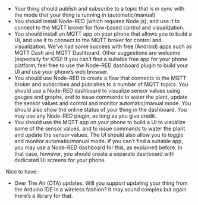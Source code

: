 * Your thing should publish and subscribe to a topic that is in sync with the mode that your thing is running in (automatic/manual)
* You should install Node-RED (which requires Node.js), and use it to connect to the MQTT broker for flow-based control and visualization.
* You should install an MQTT app on your phone that allows you to build a UI, and use it to connect to the MQTT broker for control and visualization. We’ve had some success with free (Android) apps such as MQTT Dash and MQTT Dashboard. Other suggestions are welcome (especially for iOS)! If you can’t find a suitable free app for your phone platform, feel free to use the Node-RED dashboard plugin to build your UI and use your phone’s web browser.
* You should use Node-RED to create a flow that connects to the MQTT broker and subscribes and publishes to a number of MQTT topics. You should use a Node-RED dashboard to visualize sensor values using gauges and graphs, and to issue commands to water the plant, update the sensor values and control and monitor automatic/manual mode. You should also show the online status of your thing in the dashboard. You may use any Node-RED plugin, as long as you give credit.
* You should use the MQTT app on your phone to build a UI to visualize some of the sensor values, and to issue commands to water the plant and update the sensor values. The UI should also allow you to toggle and monitor automatic/manual mode. If you can’t find a suitable app, you may use a Node-RED dashboard for this, as explained before. In that case, however, you should create a separate dashboard with dedicated UI screens for your phone.

Nice to have:
* Over The Air (OTA) updates. Will you support updating your thing from the Arduino IDE in a wireless fashion? It may sound complex but again there’s a library for that.